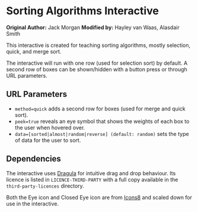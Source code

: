# Sorting Algorithms Interactive

**Original Author:** Jack Morgan
**Modified by:** Hayley van Waas, Alasdair Smith

This interactive is created for teaching sorting algorithms, mostly selection, quick, and merge sort.

The interactive will run with one row (used for selection sort) by default.
A second row of boxes can be shown/hidden with a button press or through URL parameters.

## URL Parameters

- `method=quick` adds a second row for boxes (used for merge and quick sort).
- `peek=true` reveals an eye symbol that shows the weights of each box to the user when hovered over.
- `data=[sorted|almost|random|reverse] (default: random)` sets the type of data for the user to sort.

## Dependencies

The interactive uses [Dragula](https://github.com/bevacqua/dragula) for intuitive drag and drop behaviour.
Its licence is listed in `LICENCE-THIRD-PARTY` with a full copy available in the `third-party-licences` directory.

Both the Eye icon and Closed Eye icon are from [Icons8](https://icons8.com) and scaled down for use in the interactive.
